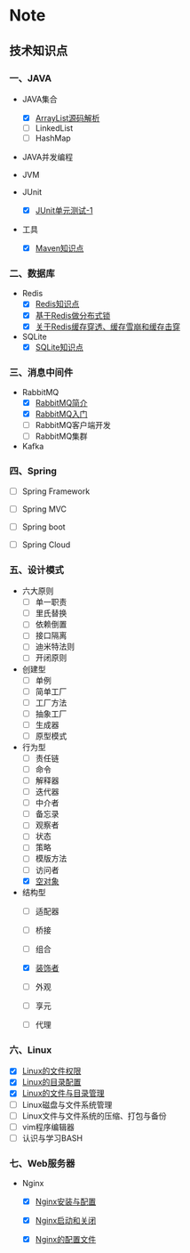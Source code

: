 # Note
## 技术知识点

### 一、JAVA
- JAVA集合
  - [x] <a href="/notes/20190710/ArrayList.md" target="_blank">ArrayList源码解析</a>
  - [ ] LinkedList
  - [ ] HashMap
  
- JAVA并发编程

- JVM

- JUnit
  - [x] <a href="/notes/20190820/JUnit单元测试.md" target="_blank">JUnit单元测试-1</a>

- 工具
  - [x] <a href="/notes/20190708/maven.md" target="_blank">Maven知识点</a>  
  
### 二、数据库
- Redis  
  - [x] <a href="/notes/20190709/Redis.md" target="_blank">Redis知识点</a>  
  - [x] <a href="/notes/20190711/Redis分布式锁.md" target="_blank">基于Redis做分布式锁</a>
  - [x] <a href="/notes/20190711/关于Redis问题.md" target="_blank">关于Redis缓存穿透、缓存雪崩和缓存击穿</a>
- SQLite
  - [x] <a href="/notes/20191121/SQLite知识点.md" target="_blank">SQLite知识点</a>  

### 三、消息中间件
- RabbitMQ
  - [x] <a href="/notes/20190713/RabbitMQ简介.md" target="_blank">RabbitMQ简介</a>
  - [x] <a href="/notes/20190713/RabbitMQ入门.md" target="_blank">RabbitMQ入门</a>
  - [ ] RabbitMQ客户端开发
  - [ ] RabbitMQ集群
- Kafka


### 四、Spring
- [ ] Spring Framework
- [ ] Spring MVC
- [ ] Spring boot
- [ ] Spring Cloud


### 五、设计模式
- 六大原则
  - [ ] 单一职责
  - [ ] 里氏替换
  - [ ] 依赖倒置
  - [ ] 接口隔离
  - [ ] 迪米特法则
  - [ ] 开闭原则
- 创建型
  - [ ] 单例
  - [ ] 简单工厂
  - [ ] 工厂方法
  - [ ] 抽象工厂
  - [ ] 生成器
  - [ ] 原型模式

- 行为型
  - [ ] 责任链
  - [ ] 命令
  - [ ] 解释器
  - [ ] 迭代器
  - [ ] 中介者
  - [ ] 备忘录
  - [ ] 观察者
  - [ ] 状态
  - [ ] 策略
  - [ ] 模版方法
  - [ ] 访问者
  - [x] <a href="/notes/20190809/空对象模式.md" target="_blank">空对象</a>  

- 结构型
  - [ ] 适配器
  - [ ] 桥接
  - [ ] 组合
  - [x] <a href="/notes/20190809/装饰者模式.md" target="_blank">装饰者</a>  
  - [ ] 外观
  - [ ] 享元
  - [ ] 代理
  
  
### 六、Linux
- [x] <a href="/notes/20190725/Linux的文件权限.md" target="_blank">Linux的文件权限</a>  
- [x] <a href="/notes/20190726/Linux的目录配置.md" target="_blank">Linux的目录配置</a>  
- [x] <a href="/notes/20190730/Linux的文件与目录管理.md" target="_blank">Linux的文件与目录管理</a>  
- [ ] Linux磁盘与文件系统管理  
- [ ] Linux文件与文件系统的压缩、打包与备份
- [ ] vim程序编辑器
- [ ] 认识与学习BASH

### 七、Web服务器
- Nginx
  - [x] <a href="/notes/20191122/Nginx安装与配置.md" target="_blank">Nginx安装与配置</a>  
  - [x] <a href="/notes/20191122/Nginx启动和关闭.md" target="_blank">Nginx启动和关闭</a>  
  - [x] <a href="/notes/20191125/Nginx的配置文件.md" target="_blank">Nginx的配置文件</a>  


